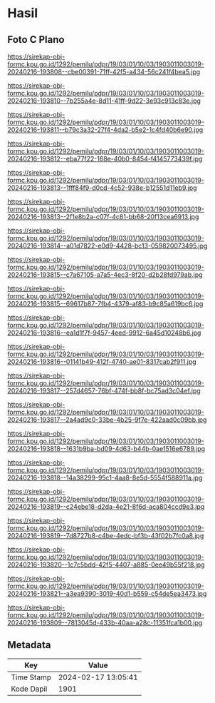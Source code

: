 # Hasil

## Foto C Plano

https://sirekap-obj-formc.kpu.go.id/1292/pemilu/pdpr/19/03/01/10/03/1903011003019-20240216-193808--cbe00391-71ff-42f5-a434-56c241f4bea5.jpg

https://sirekap-obj-formc.kpu.go.id/1292/pemilu/pdpr/19/03/01/10/03/1903011003019-20240216-193810--7b255a4e-8d11-41ff-9d22-3e93c913c83e.jpg

https://sirekap-obj-formc.kpu.go.id/1292/pemilu/pdpr/19/03/01/10/03/1903011003019-20240216-193811--b79c3a32-27f4-4da2-b5e2-1c4fd40b6e90.jpg

https://sirekap-obj-formc.kpu.go.id/1292/pemilu/pdpr/19/03/01/10/03/1903011003019-20240216-193812--eba77f22-168e-40b0-8454-f4145773439f.jpg

https://sirekap-obj-formc.kpu.go.id/1292/pemilu/pdpr/19/03/01/10/03/1903011003019-20240216-193813--1fff84f9-d0cd-4c52-938e-b12551d11eb9.jpg

https://sirekap-obj-formc.kpu.go.id/1292/pemilu/pdpr/19/03/01/10/03/1903011003019-20240216-193813--2f1e8b2a-c07f-4c81-bb68-20f13cea6913.jpg

https://sirekap-obj-formc.kpu.go.id/1292/pemilu/pdpr/19/03/01/10/03/1903011003019-20240216-193814--a01d7822-e0d9-4428-bc13-059820073495.jpg

https://sirekap-obj-formc.kpu.go.id/1292/pemilu/pdpr/19/03/01/10/03/1903011003019-20240216-193815--c7a67105-a7a5-4ec3-8f20-d2b28fd979ab.jpg

https://sirekap-obj-formc.kpu.go.id/1292/pemilu/pdpr/19/03/01/10/03/1903011003019-20240216-193815--69617b87-7fb4-4379-af83-b9c85a619bc6.jpg

https://sirekap-obj-formc.kpu.go.id/1292/pemilu/pdpr/19/03/01/10/03/1903011003019-20240216-193816--ea1d1f7f-9457-4eed-9912-6a45d10248b6.jpg

https://sirekap-obj-formc.kpu.go.id/1292/pemilu/pdpr/19/03/01/10/03/1903011003019-20240216-193816--01141b49-412f-4740-ae01-8317cab2f911.jpg

https://sirekap-obj-formc.kpu.go.id/1292/pemilu/pdpr/19/03/01/10/03/1903011003019-20240216-193817--257d4657-76bf-474f-bb8f-bc75ad3c04ef.jpg

https://sirekap-obj-formc.kpu.go.id/1292/pemilu/pdpr/19/03/01/10/03/1903011003019-20240216-193817--2a4ad9c0-33be-4b25-9f7e-422aad0c09bb.jpg

https://sirekap-obj-formc.kpu.go.id/1292/pemilu/pdpr/19/03/01/10/03/1903011003019-20240216-193818--1631b9ba-bd09-4d63-b44b-0ae1516e6789.jpg

https://sirekap-obj-formc.kpu.go.id/1292/pemilu/pdpr/19/03/01/10/03/1903011003019-20240216-193818--14a38299-95c1-4aa8-8e5d-5554f588911a.jpg

https://sirekap-obj-formc.kpu.go.id/1292/pemilu/pdpr/19/03/01/10/03/1903011003019-20240216-193819--c24ebe18-d2da-4e21-8f6d-aca804ccd9e3.jpg

https://sirekap-obj-formc.kpu.go.id/1292/pemilu/pdpr/19/03/01/10/03/1903011003019-20240216-193819--7d8727b8-c4be-4edc-bf3b-43f02b7fc0a8.jpg

https://sirekap-obj-formc.kpu.go.id/1292/pemilu/pdpr/19/03/01/10/03/1903011003019-20240216-193820--1c7c5bdd-42f5-4407-a885-0ee49b55f218.jpg

https://sirekap-obj-formc.kpu.go.id/1292/pemilu/pdpr/19/03/01/10/03/1903011003019-20240216-193821--a3ea9390-3019-40d1-b559-c54de5ea3473.jpg

https://sirekap-obj-formc.kpu.go.id/1292/pemilu/pdpr/19/03/01/10/03/1903011003019-20240216-193809--7813045d-433b-40aa-a28c-11351fca1b00.jpg


## Metadata

| Key        | Value               |
| ---------- | ------------------- |
| Time Stamp | 2024-02-17 13:05:41 |
| Kode Dapil | 1901                |




